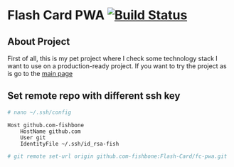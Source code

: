 # Flash Card PWA [![Build Status](https://travis-ci.org/Flash-Card/fc-pwa.svg?branch=master)](https://travis-ci.org/Flash-Card/fc-pwa)

## About Project
First of all, this is my pet project where I check some technology stack I want to use on a production-ready project.
If you want to try the project as is go to the [main page](https://cards-mem.web.app/)

## Set remote repo with different ssh key

```bash
# nano ~/.ssh/config
```

```
Host github.com-fishbone
	HostName github.com
	User git
	IdentityFile ~/.ssh/id_rsa-fish
```

```bash
# git remote set-url origin github.com-fishbone:Flash-Card/fc-pwa.git
```